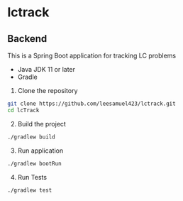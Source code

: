 # lctrack

## Backend
This is a Spring Boot application for tracking LC problems
- Java JDK 11 or later
- Gradle

1. Clone the repository
```bash
git clone https://github.com/leesamuel423/lctrack.git
cd lcTrack
```

2. Build the project
```bash
./gradlew build
```

3. Run application
```bash
./gradlew bootRun
```

4. Run Tests
```bash
./gradlew test
```
